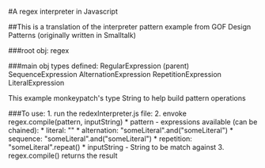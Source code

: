 #A regex interpreter in Javascript

##This is a translation of the interpreter pattern example from GOF Design Patterns 
(originally written in Smalltalk)

###root obj:
    regex

###main obj types defined:
    RegularExpression (parent)
    SequenceExpression
    AlternationExpression
    RepetitionExpression
    LiteralExpression

This example monkeypatch's type String to help build pattern operations

###To use:
    1. run the redexInterpreter.js file:
    2. envoke regex.compile(pattern, inputString)
        * pattern - expressions available (can be chained):
            * literal: ""
            * alternation: "someLiteral".and("someLiteral")
            * sequence: "someLiteral".and("someLiteral")
            * repetition: "someLiteral".repeat()
        * inputString - String to be match against
    3. regex.compile() returns the result
